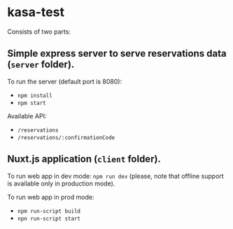 # kasa-test

Consists of two parts:
## Simple express server to serve reservations data (`server` folder).

To run the server (default port is 8080):
- `npm install`
- `npm start`

Available API:
- `/reservations`
- `/reservations/:confirmationCode`

## Nuxt.js application (`client` folder).
To run web app in dev mode: `npm run dev` (please, note that offline support is available only in production mode).

To run web app in prod mode:
- `npm run-script build`
- `npn run-script start`